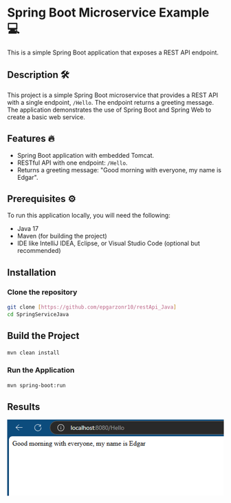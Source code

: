 
# Spring Boot Microservice Example 💻

This is a simple Spring Boot application that exposes a REST API endpoint.

## Description 🛠️

This project is a simple Spring Boot microservice that provides a REST API with a single endpoint, `/Hello`. The endpoint returns a greeting message. The application demonstrates the use of Spring Boot and Spring Web to create a basic web service.

## Features 🔥

- Spring Boot application with embedded Tomcat.
- RESTful API with one endpoint: `/Hello`.
- Returns a greeting message: "Good morning with everyone, my name is Edgar".

## Prerequisites ⚙️

To run this application locally, you will need the following:

- Java 17
- Maven (for building the project)
- IDE like IntelliJ IDEA, Eclipse, or Visual Studio Code (optional but recommended)

## Installation

### Clone the repository

```bash
git clone [https://github.com/epgarzonr10/restApi_Java]
cd SpringServiceJava
```
## Build the Project
```bash
mvn clean install
```
### Run the Application
```bash
mvn spring-boot:run
```
## Results
<p align="center">
  <img src="Img/Hello.PNG" alt="Hello">
</p>

